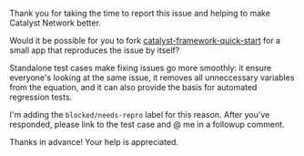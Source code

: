 Thank you for taking the time to report this issue and helping to make Catalyst Network better.

Would it be possible for you to fork [catalyst-framework-quick-start](https://github.com/catalyst-network/Catalyst.Framework#quick-start-guide) for a small app that reproduces the issue by itself?

Standalone test cases make fixing issues go more smoothly: it ensure everyone's looking at the same issue, it removes all unneccessary variables from the equation, and it can also provide the basis for automated regression tests.

I'm adding the `blocked/needs-repro` label for this reason. After you've responded, please link to the test case and @ me in a followup comment.

Thanks in advance! Your help is appreciated.
